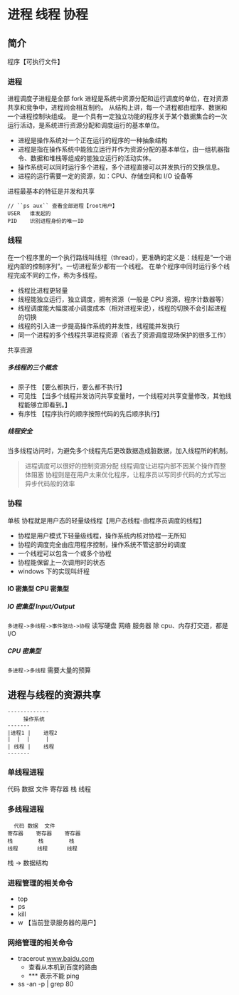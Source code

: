 # 进程 线程 协程

## 简介

程序【可执行文件】

### 进程

进程调度子进程是全部 fork
进程是系统中资源分配和运行调度的单位，在对资源共享和竞争中，进程间会相互制约。
从结构上讲，每一个进程都由程序、数据和一个进程控制块组成。
是一个具有一定独立功能的程序关于某个数据集合的一次运行活动，是系统进行资源分配和调度运行的基本单位。

- 进程是操作系统对一个正在运行的程序的一种抽象结构
- 进程是指在操作系统中能独立运行并作为资源分配的基本单位，由一组机器指令、数据和堆栈等组成的能独立运行的活动实体。
- 操作系统可以同时运行多个进程，多个进程直接可以并发执行的交换信息。
- 进程的运行需要一定的资源，如：CPU、存储空间和 I/O 设备等

进程最基本的特征是并发和共享

```
// ``ps aux`` 查看全部进程【root用户】
USER   谁发起的
PID    识别进程身份的唯一ID
```

### 线程

在一个程序里的一个执行路线叫线程（thread），更准确的定义是：线程是“一个进程内部的控制序列”。一切进程至少都有一个线程。
在单个程序中同时运行多个线程完成不同的工作，称为多线程。

- 线程比进程更轻量
- 线程能独立运行，独立调度，拥有资源（一般是 CPU 资源，程序计数器等）
- 线程调度能大幅度减小调度成本（相对进程来说），线程的切换不会引起进程的切换
- 线程的引入进一步提高操作系统的并发性，线程能并发执行
- 同一个进程的多个线程共享进程资源（省去了资源调度现场保护的很多工作）

共享资源

##### 多线程的三个概念

- 原子性 【要么都执行，要么都不执行】
- 可见性 【当多个线程并发访问共享变量时，一个线程对共享变量修改，其他线程能够立即看到。】
- 有序性 【程序执行的顺序按照代码的先后顺序执行】

##### 线程安全

当多线程访问时，为避免多个线程先后更改数据造成脏数据，加入线程所的机制。

> 进程调度可以很好的控制资源分配
> 线程调度让进程内部不因某个操作而整体阻塞
> 协程则是在用户太来优化程序，让程序员以写同步代码的方式写出异步代码般的效率

### 协程

单核
协程就是用户态的轻量级线程【用户态线程-由程序员调度的线程】

- 协程是用户模式下轻量级线程，操作系统内核对协程一无所知
- 协程的调度完全由应用程序控制，操作系统不管这部分的调度
- 一个线程可以包含一个或多个协程
- 协程能保留上一次调用时的状态
- windows 下的实现叫纤程

#### IO 密集型 CPU 密集型

##### IO 密集型 Input/Output

`多进程->多线程->事件驱动->协程`
读写硬盘
网络
服务器
除 cpu、内存打交道，都是 I/O

##### CPU 密集型

`多进程->多线程`
需要大量的预算

## 进程与线程的资源共享

```
-------------
     操作系统
-------
|进程1 |    进程2
|  |  |     |
| 线程 |    线程
-------
```

### 单线程进程

代码 数据 文件
寄存器
栈
线程

### 多线程进程

```
  代码 数据  文件
寄存器    寄存器    寄存器
栈        栈        栈
线程      线程      线程
```

栈 -> 数据结构

### 进程管理的相关命令

- top
- ps
- kill
- w 【当前登录服务器的用户】

### 网络管理的相关命令

- tracerout www.baidu.com
  - 查看从本机到百度的路由
  - \*\*\* 表示不能 ping
- ss -an -p | grep 80
